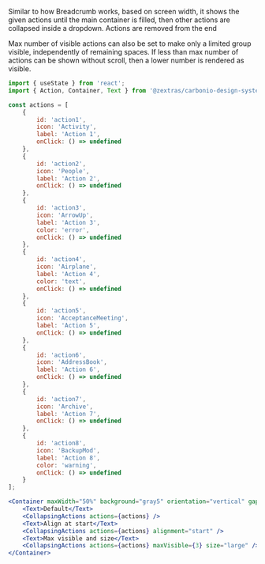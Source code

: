 Similar to how Breadcrumb works, based on screen width, it shows the given actions until the main container is filled, then
other actions are collapsed inside a dropdown. Actions are removed from the end

Max number of visible actions can also be set to make only a limited group visible, independently of remaining spaces.
If less than max number of actions can be shown without scroll, then a lower number is rendered as visible.

```jsx
import { useState } from 'react';
import { Action, Container, Text } from '@zextras/carbonio-design-system';

const actions = [
	{
		id: 'action1',
		icon: 'Activity',
		label: 'Action 1',
		onClick: () => undefined
	},
	{
		id: 'action2',
		icon: 'People',
		label: 'Action 2',
		onClick: () => undefined
	},
	{
		id: 'action3',
		icon: 'ArrowUp',
		label: 'Action 3',
        color: 'error',
		onClick: () => undefined
	},
	{
		id: 'action4',
		icon: 'Airplane',
		label: 'Action 4',
        color: 'text',
		onClick: () => undefined
	},
	{
		id: 'action5',
		icon: 'AcceptanceMeeting',
		label: 'Action 5',
		onClick: () => undefined
	},
	{
		id: 'action6',
		icon: 'AddressBook',
		label: 'Action 6',
		onClick: () => undefined
	},
	{
		id: 'action7',
		icon: 'Archive',
		label: 'Action 7',
		onClick: () => undefined
	},
	{
		id: 'action8',
		icon: 'BackupMod',
		label: 'Action 8',
        color: 'warning',
		onClick: () => undefined
	}
];

<Container maxWidth="50%" background="gray5" orientation="vertical" gap="10px">
    <Text>Default</Text>
    <CollapsingActions actions={actions} />
    <Text>Align at start</Text>
    <CollapsingActions actions={actions} alignment="start" />
    <Text>Max visible and size</Text>
    <CollapsingActions actions={actions} maxVisible={3} size="large" />
</Container>
```
